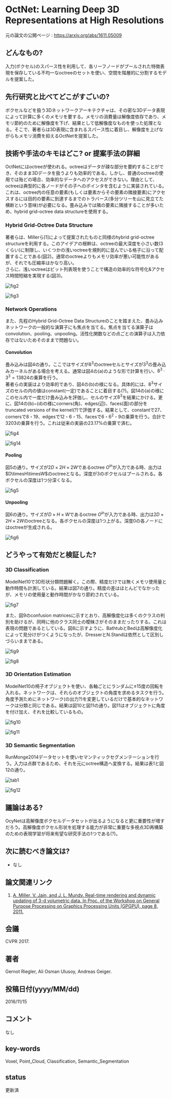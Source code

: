 # OctNet: Learning Deep 3D Representations at High Resolutions

元の論文の公開ページ : https://arxiv.org/abs/1611.05009

## どんなもの?
入力(ボクセル)のスパース性を利用して、各リーフノードがプールされた特徴表現を保存している不均一なoctreeのセットを使い、空間を階層的に分割するモデルを提案した。

## 先行研究と比べてどこがすごいの?
ボクセルなどを扱う3Dネットワークアーキテクチャは、その密な3Dデータ表現によって計算に多くのメモリを要する。メモリの消費量は解像度依存であり、メモリ節約のために解像度を下げ、結果として低解像度なものを使った処理となる。そこで、著者らは3D表現に含まれるスパース性に着目し、解像度を上げながらもメモリ消費を抑えるOctNetを提案した。

## 技術や手法のキモはどこ? or 提案手法の詳細
OctNetにはoctreeが使われる。octreeはデータが疎な部分を要約することができ、そのまま3Dデータを扱うよりも効率的である。しかし、普通のoctreeの使用では殆どの場合、効率的なデータへのアクセスができない。理由として、octreeは典型的に各ノードがその子へのポインタを含むように実装されている。これは、octree内の任意の要素(もしくは要素からその要素の隣接要素)にアクセスするには目的の要素に到達するまでのトラバース(多分ツリーを山に見立てた横断という意味)が必要になる。畳み込みでは隣の要素に隣接することが多いため、hybrid grid-octree data structureを使用する。

### Hybrid Grid-Octree Data Structure
著者らは、Millerら[1]によって提案されたものと同様のhybrid grid-octree structureを利用する。このアイデアの根幹は、octreeの最大深度を小さい数(3くらい)に制限し、いくつかの浅いoctreeを規則的に並んでいる格子に沿って配置することである(図2)。通常のoctreeよりもメモリ効率が悪い可能性があるが、それでも圧縮率はかなり高い。  
さらに、浅いoctreeはビット列表現を使うことで構造の効率的な符号化&アクセス時間短縮を実現する(図3)。

![fig2](img/OLD3RaHR/fig2.png)

![fig3](img/OLD3RaHR/fig3.png)

### Network Operations
また、先程のHybrid Grid-Octree Data Structureのことを踏まえた、畳み込みネットワークの一般的な演算子にも焦点を当てる。焦点を当てる演算子はconvolution、pooling、unpooling。活性化関数などの点ごとの演算子は入力依存ではないためそのままで問題ない。

#### Convolution
畳み込みは図4の通り。ここではサイズが$8^3$のoctreeセルとサイズが$3^3$の畳み込みカーネルがある場合を考える。通常は図4の(a)のような形で計算を行い、$8^3\cdot 3^3=13824$の乗算を行う。  
著者らの実装はより効率的であり、図4の(b)の様になる。具体的には、$8^3$サイズのセルの内の値はconstant(一定)であることに着目する(?)。図14の(a)の様にこのセル内で一度だけ畳み込みを評価し、セルのサイズ$8^3$を結果にかける。更に、図14の(b)~(d)の様にcorners(角)、edges(辺)、faces(面)の部分をtruncated versions of the kernel(?)で評価する。結果として、constantで27、cornersで8・19、edgesで12・6・15、facesで$6・6^2・9$の乗算を行う。合計で3203の乗算を行う。これは従来の実装の23.17%の乗算で済む。

![fig4](img/OLD3RaHR/fig4.png)

![fig14](img/OLD3RaHR/fig14.png)

#### Pooling
図5の通り。サイズが$2D\times2H\times2W$であるoctree $O^{in}$が入力である時、出力は$D\timesH\timesW$のoctreeとなる。深度が3のボクセルはプールされる。各ボクセルの深度は1つ分深くなる。

![fig5](img/OLD3RaHR/fig5.png)

#### Unpooling
図6の通り。サイズが$D\times H\times W$であるoctree $O^{in}$が入力である時、出力は$2D\times2H\times2W$のoctreeとなる。各ボクセルの深度は1つ上がる。深度0の各ノードにはoctreeが生成される。

![fig6](img/OLD3RaHR/fig6.png)

## どうやって有効だと検証した?
### 3D Classification
ModelNet10で3D形状分類問題解く。この際、精度だけでは無くメモリ使用量と動作時間も計測している。結果は図7の通り。精度の差はほとんどでなかったが、メモリの使用量と動作時間がかなり節約されている。

![fig7](img/OLD3RaHR/fig7.png)

また、図9のconfusion matricesに示すとおり、高解像度化は多くのクラスの判別を助けるが、同時に他のクラス同士の曖昧さがそのままだったりする。これは表現の問題であるとしている。図8に示すように、BathtubとBedは高解像度化によって見分けがつくようになったが、DresserとN.Standは依然として区別しづらいままである。

![fig9](img/OLD3RaHR/fig9.png)

![fig8](img/OLD3RaHR/fig8.png)

### 3D Orientation Estimation
ModelNet10の椅子オブジェクトを使い、各軸ごとにランダムに$\pm 15$度の回転を入れる。ネットワークは、それらのオブジェクトの角度を求めるタスクを行う。角度予測ためにネットワーク(の出力?)を変更しているだけで基本的なネットワークは分類と同じである。結果は図10と図11の通り。図11はオブジェクトに角度を付け加え、それを比較しているもの。

![fig10](img/OLD3RaHR/fig10.png)

![fig11](img/OLD3RaHR/fig11.png)

### 3D Semantic Segmentation
RunMonge2014データセットを使いセマンティックセグメンテーションを行う。入力は点群であるため、それを元にoctree構造へ変換する。結果は表1と図12の通り。

![tab1](img/OLD3RaHR/tab1.png)

![fig12](img/OLD3RaHR/fig12.png)

## 議論はある?
OcyNetは高解像度ボクセルデータセットが出るようになると更に重要性が増すだろう。高解像度ボクセル形状を処理する能力が非常に重要な多視点3D再構築のための表現学習が将来有望な研究手法の1つである(?)。

## 次に読むべき論文は?
- なし

## 論文関連リンク
1. [A. Miller, V. Jain, and J. L. Mundy. Real-time rendering and dynamic updating of 3-d volumetric data. In Proc. of the Workshop on General Purpose Processing on Graphics Processing Units (GPGPU), page 8, 2011.](https://dl.acm.org/citation.cfm?id=1964190)

## 会議
CVPR 2017.

## 著者
Gernot Riegler, Ali Osman Ulusoy, Andreas Geiger.

## 投稿日付(yyyy/MM/dd)
2016/11/15

## コメント
なし

## key-words
Voxel, Point_Cloud, Classification, Semantic_Segmentation

## status
更新済